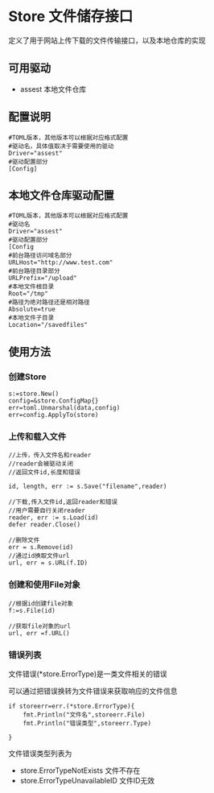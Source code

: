# Store 文件储存接口

定义了用于网站上传下载的文件传输接口，以及本地仓库的实现

## 可用驱动
* assest 本地文件仓库

## 配置说明

    #TOML版本，其他版本可以根据对应格式配置
    #驱动名，具体值取决于需要使用的驱动
    Driver="assest"
    #驱动配置部分
    [Config]

## 本地文件仓库驱动配置

    #TOML版本，其他版本可以根据对应格式配置
    #驱动名
    Driver="assest"
    #驱动配置部分
    [Config
    #前台路径访问域名部分
    URLHost="http://www.test.com"
    #前台路径目录部分
	URLPrefix="/upload"
    #本地文件根目录
	Root="/tmp"
    #路径为绝对路径还是相对路径
	Absolute=true
    #本地文件子目录
	Location="/savedfiles"

## 使用方法

### 创建Store

    s:=store.New()
    config=&store.ConfigMap{}
    err=toml.Unmarshal(data,config)
    err=config.ApplyTo(store)

### 上传和载入文件

    //上传，传入文件名和reader
    //reader会被驱动关闭
    //返回文件id,长度和错误
    
    id, length, err := s.Save("filename",reader)
    
    //下载,传入文件id,返回reader和错误
    //用户需要自行关闭reader
    reader, err := s.Load(id)
    defer reader.Close()

    //删除文件
	err = s.Remove(id)
    //通过id换取文件url
    url, err = s.URL(f.ID)

### 创建和使用File对象
    
    //根据id创建file对象
    f:=s.File(id)
    
    //获取file对象的url
	url, err =f.URL()

### 错误列表

文件错误(*store.ErrorType)是一类文件相关的错误

可以通过把错误换转为文件错误来获取响应的文件信息

    if storeerr=err.(*store.ErrorType){
        fmt.Println("文件名",storeerr.File)
        fmt.Println("错误类型",storeerr.Type)
        
    }

文件错误类型列表为

* store.ErrorTypeNotExists 文件不存在
* store.ErrorTypeUnavailableID 文件ID无效